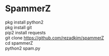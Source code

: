 # SpammerZ
pkg install python2<br>
pkg install git<br>
pip2 install requests<br>
git clone https://github.com/rezadkim/spammerZ<br>
cd spammerZ<br>
python2 spam.py
